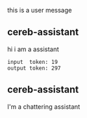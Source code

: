 

this  is a user message


cereb-assistant
---

hi i am a assistant

```cereb-meta
input  token: 19
output token: 297
```


cereb-assistant
---

I'm a chattering assistant
